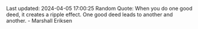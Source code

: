 Last updated: 2024-04-05 17:00:25
Random Quote: When you do one good deed, it creates a ripple effect. One good deed leads to another and another. - Marshall Eriksen